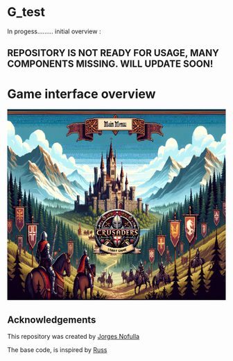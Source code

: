 # G_test
In progess.........
initial overview :

## REPOSITORY IS NOT READY FOR USAGE, MANY COMPONENTS MISSING. WILL UPDATE SOON!
# Game interface overview 


![](/assets/main_menu.PNG)


## Acknowledgements

This repository was created by [Jorges Nofulla](https://www.linkedin.com/in/jorges-nofulla-5a3139223/)


The base code, is inspired by [Russ](https://github.com/russs123/Battle)

